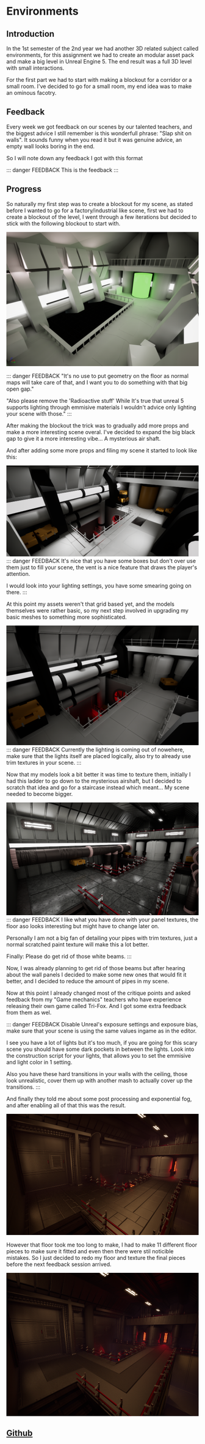 # Environments

## Introduction

In the 1st semester of the 2nd year we had another 3D related subject called environments, for this assignment we had to create an modular asset pack and make a big level in Unreal Engine 5. The end result was a full 3D level with small interactions.

For the first part we had to start with making a blockout for a corridor or a small room. I've decided to go for a small room, my end idea was to make an ominous facotry.

## Feedback

Every week we got feedback on our scenes by our talented teachers, and the biggest advice I still remember is this wonderfull phrase: "Slap shit on walls".
It sounds funny when you read it but it was genuine advice, an empty wall looks boring in the end.

So I will note down any feedback I got with this format

::: danger FEEDBACK
This is the feedback
:::


## Progress


So naturally my first step was to create a blockout for my scene, as stated before I wanted to go for a factory/industrial like scene, first we had to create a blockout of the level, I went through a few iterations but decided to stick with the following blockout to start with.

![environments blockout](/environment_blockout.png)

::: danger FEEDBACK
"It's no use to put geometry on the floor as normal maps will take care of that, and I want you to do something with that big open gap."

"Also please remove the 'Radioactive stuff' While It's true that unreal 5 supports lighting through emmisive materials I wouldn't advice only lighting your scene with those."
:::

After making the blockout the trick was to gradually add more props and make a more interesting scene overal. I've decided to expand the big black gap to give it a more interesting vibe... A mysterious air shaft.

And after adding some more props and filing my scene it started to look like this:

![environments blockout](/environments_update_1.png)
::: danger FEEDBACK
It's nice that you have some boxes but don't over use them just to fill your scene, the vent is a nice feature that draws the player's attention.

I would look into your lighting settings, you have some smearing going on there.
:::

At this point my assets weren't that grid based yet, and the models themselves were rather basic, so my next step involved in upgrading my basic meshes to something more sophisticated.

![environments blockout](/environments_update_2.png)
::: danger FEEDBACK
Currently the lighting is coming out of nowehere, make sure that the lights itself are placed logically, also try to already use trim textures in your scene.
:::

Now that my models look a bit better it was time to texture them, initially I had this ladder to go down to the mysterious airshaft, but I decided to scratch that idea and go for a staircase instead which meant... My scene needed to become bigger.

![environments blockout](/environments_update_3.png)
::: danger FEEDBACK
I like what you have done with your panel textures, the floor aso looks interesting but might have to change later on. 

Personally I am not a big fan of detailing your pipes with trim textures, just a normal scratched paint texture will make this a lot better.

Finally: Please do get rid of those white beams.
:::

Now, I was already planning to get rid of those beams but after hearing about the wall panels I decided to make some new ones that would fit it better, and I decided to reduce the amount of pipes in my scene.

Now at this point I already changed most of the critique points and asked feedback from my "Game mechanics" teachers who have experience releasing their own game called Tri-Fox. And I got some extra feedback from them as wel.

::: danger FEEDBACK
Disable Unreal's exposure settings and exposure bias, make sure that your scene is using the same values ingame as in the editor.

I see you have a lot of lights but it's too much, if you are going for this scary scene you should have some dark pockets in between the lights. Look into the construction script for your lights, that allows you to set the emmisive and light color in 1 setting.

Also you have these hard transitions in your walls with the ceiling, those look unrealistic, cover them up with another mash to actually cover up the transitions.
:::

And finally they told me about some post processing and exponential fog, and after enabling all of that this was the result.

![environments blockout](/environments_update_4.png)

However that floor took me too long to make, I had to make 11 different floor pieces to make sure it fitted and even then there were stil noticible mistakes. So I just decided to redo my floor and texture the final pieces before the next feedback session arrived.

![environments blockout](/environments_update_4.5.png)

## [Github](https://github.com/SixArne/Environ)